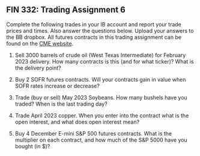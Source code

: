 ## FIN 332: Trading Assignment 6

Complete the following trades in your IB account and report your trade prices and times.  Also answer the questions below.  Upload your answers to the BB dropbox.  All futures contracts in this trading assignment can be found on the [CME website](https://www.cmegroup.com/).

1.  Sell 3000 barrels of crude oil (West Texas Intermediate) for February 2023 delivery.  How many contracts is this (and for what ticker)?  What is the delivery point?

2.  Buy 2 SOFR futures contracts.  Will your contracts gain in value when SOFR rates increase or decrease?

3.  Trade (buy or sell) May 2023 Soybeans.  How many bushels have you traded?  When is the last trading day?

4.  Trade April 2023 copper.  When you enter into the contract what is the open interest, and what does open interest mean?

5.  Buy 4 December E-mini S&P 500 futures contracts.  What is the multiplier on each contract, and how much of the S&P 5000 have you bought (in $)?



<!-- ignore -->
<!-- 5.  Sell 2 January 10-year Treasury note futures contracts.  For each contract, what is the contract size, what must be delivered, and what is the minimum tick size? -->
